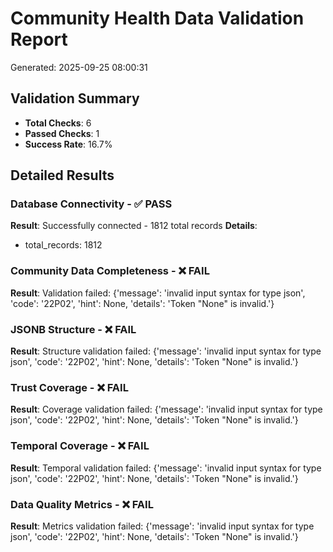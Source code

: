 # Community Health Data Validation Report
Generated: 2025-09-25 08:00:31

## Validation Summary
- **Total Checks**: 6
- **Passed Checks**: 1
- **Success Rate**: 16.7%

## Detailed Results
### Database Connectivity - ✅ PASS
**Result**: Successfully connected - 1812 total records
**Details**:
- total_records: 1812

### Community Data Completeness - ❌ FAIL
**Result**: Validation failed: {'message': 'invalid input syntax for type json', 'code': '22P02', 'hint': None, 'details': 'Token "None" is invalid.'}

### JSONB Structure - ❌ FAIL
**Result**: Structure validation failed: {'message': 'invalid input syntax for type json', 'code': '22P02', 'hint': None, 'details': 'Token "None" is invalid.'}

### Trust Coverage - ❌ FAIL
**Result**: Coverage validation failed: {'message': 'invalid input syntax for type json', 'code': '22P02', 'hint': None, 'details': 'Token "None" is invalid.'}

### Temporal Coverage - ❌ FAIL
**Result**: Temporal validation failed: {'message': 'invalid input syntax for type json', 'code': '22P02', 'hint': None, 'details': 'Token "None" is invalid.'}

### Data Quality Metrics - ❌ FAIL
**Result**: Metrics validation failed: {'message': 'invalid input syntax for type json', 'code': '22P02', 'hint': None, 'details': 'Token "None" is invalid.'}

